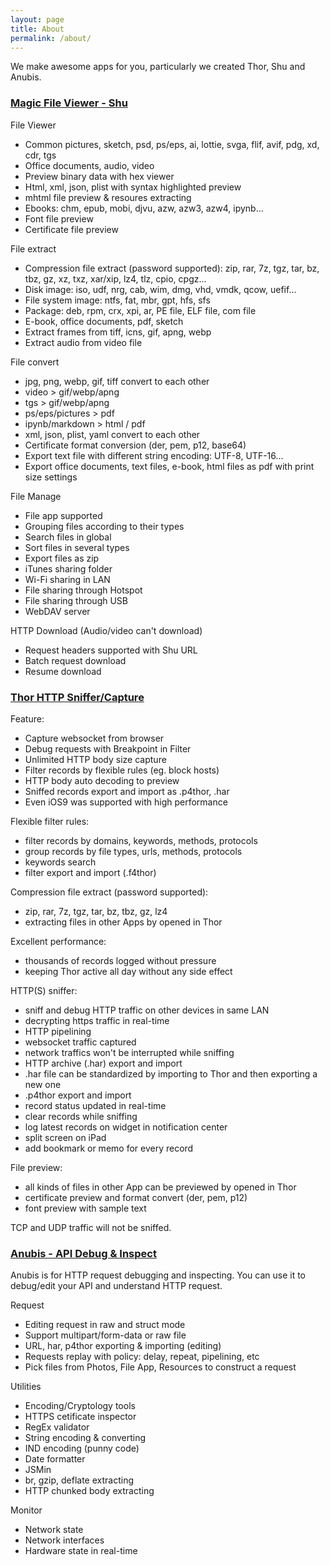 ```yaml
---
layout: page
title: About
permalink: /about/
---
```


We make awesome apps for you, particularly we created Thor, Shu and Anubis.


### [Magic File Viewer - Shu](https://itunes.apple.com/app/id1282297037)

File Viewer
- Common pictures, sketch, psd, ps/eps, ai, lottie, svga, flif, avif, pdg, xd, cdr, tgs
- Office documents, audio, video
- Preview binary data  with hex viewer
- Html, xml, json, plist with syntax highlighted preview
- mhtml file preview & resoures extracting
- Ebooks: chm, epub, mobi, djvu, azw, azw3, azw4, ipynb...
- Font file preview
- Certificate file preview

File extract
- Compression file extract (password supported): zip, rar, 7z, tgz, tar, bz, tbz, gz, xz, txz, xar/xip, lz4, tlz, cpio, cpgz...
- Disk image: iso, udf, nrg, cab, wim, dmg, vhd, vmdk, qcow, uefif...
- File system image: ntfs, fat, mbr, gpt, hfs, sfs
- Package: deb, rpm, crx, xpi, ar, PE file, ELF file, com file
- E-book, office documents, pdf, sketch
- Extract frames from tiff, icns, gif, apng, webp
- Extract audio from video file

File convert
- jpg, png, webp, gif, tiff convert to each other
- video > gif/webp/apng
- tgs >  gif/webp/apng
- ps/eps/pictures > pdf
- ipynb/markdown > html / pdf
- xml, json, plist, yaml convert to each other
- Certificate format conversion (der, pem, p12, base64)
- Export text file with different string encoding: UTF-8, UTF-16...
- Export office documents, text files, e-book, html files as pdf with print size settings

File Manage
- File app supported
- Grouping files according to their types
- Search files in global
- Sort files in several types
- Export files as zip
- iTunes sharing folder
- Wi-Fi sharing in LAN
- File sharing through Hotspot
- File sharing through USB
- WebDAV server

HTTP Download (Audio/video can't download)
- Request headers supported with Shu URL
- Batch request download
- Resume download
  

### [Thor HTTP Sniffer/Capture](https://itunes.apple.com/app/id1210562295)

Feature:
- Capture websocket from browser
- Debug requests with Breakpoint in Filter
- Unlimited HTTP body size capture
- Filter records by flexible rules (eg. block hosts)
- HTTP body auto decoding to preview
- Sniffed records export and import as .p4thor, .har
- Even iOS9 was supported with high performance

Flexible filter rules:
- filter records by domains, keywords, methods, protocols
- group records by file types, urls, methods, protocols
- keywords search
- filter export and import (.f4thor)

Compression file extract (password supported):
- zip, rar, 7z, tgz, tar, bz, tbz, gz, lz4
- extracting files in other Apps by opened in Thor

Excellent performance:
- thousands of records logged without pressure
- keeping Thor active all day without any side effect

HTTP(S) sniffer:
- sniff and debug HTTP traffic on other devices in same LAN
- decrypting https traffic in real-time
- HTTP pipelining
- websocket traffic captured
- network traffics won't be interrupted while sniffing
- HTTP archive (.har)  export  and import
- .har file can be standardized by importing to Thor and then exporting a new one
- .p4thor export and import
- record status updated in real-time
- clear records while sniffing
- log latest records on widget in notification center
- split screen on iPad
- add bookmark or memo for every record

File preview:
- all kinds of files in other App can be previewed by opened in Thor
- certificate preview and format convert (der, pem, p12)
- font preview with sample text

TCP and UDP traffic will not be sniffed.


### [Anubis - API Debug & Inspect](https://itunes.apple.com/app/id1357644265)

Anubis is for HTTP request debugging and inspecting.
You can use it to debug/edit your API and understand HTTP request.

Request
- Editing request in raw and struct mode
- Support multipart/form-data or raw file
- URL, har, p4thor exporting & importing (editing)
- Requests replay with policy: delay, repeat, pipelining, etc
- Pick files from Photos, File App, Resources to construct a request

Utilities
- Encoding/Cryptology tools
- HTTPS cetificate inspector
- RegEx validator
- String encoding & converting
- IND encoding (punny code)
- Date formatter
- JSMin
- br, gzip, deflate extracting
- HTTP chunked body extracting

Monitor
- Network state
- Network interfaces
- Hardware state in real-time